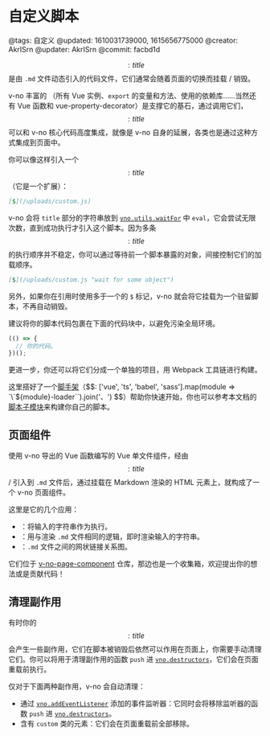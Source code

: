 # 自定义脚本

@tags: 自定义
@updated: 1610031739000, 1615656775000
@creator: AkrISrn
@updater: AkrISrn
@commit: facbd1d

$$: title $$是由 `.md` 文件动态引入的代码文件，它们通常会随着页面的切换而挂载 / 销毁。

v-no 丰富的 [](/zh/api/index.md "#")（所有 Vue 实例、`export` 的变量和方法、使用的依赖库……当然还有 Vue 函数和 vue-property-decorator）是支撑它的基石，通过调用它们，$$: title $$可以和 v-no 核心代码高度集成，就像是 v-no 自身的延展，各类[](/zh/docs/external-plugins.md "#")也是通过这种方式集成到页面中。

你可以像这样引入一个$$: title $$（它是一个[](/zh/docs/links.md "#")扩展）：

```markdown
[$](/uploads/custom.js)
```

v-no 会将 `title` 部分的字符串放到 [`vno.utils.waitFor`](/zh/api/utils.md "#h2-16") 中 `eval`，它会尝试无限次数，直到成功执行才引入这个脚本。因为多条$$: title $$的执行顺序并不稳定，你可以通过等待前一个脚本暴露的对象，间接控制它们的加载顺序。

```markdown
[$](/uploads/custom.js "wait for some object")
```

另外，如果你在引用时使用多于一个的 `$` 标记，v-no 就会将它挂载为一个驻留脚本，不再自动销毁。

建议将你的脚本代码包裹在下面的代码块中，以避免污染全局环境。

```js
(() => {
  // 你的代码。
})();
```

更进一步，你还可以将它们分成一个单独的项目，用 Webpack 工具链进行构建。

这里搭好了一个[脚手架](https://github.com/akrisrn/v-no-script-template)（$$: ['vue', 'ts', 'babel', 'sass'].map(module => `\`${module}-loader\``).join('、') $$）帮助你快速开始，你也可以参考本文档的[脚本子模块](https://github.com/akrisrn/v-no-doc-script)来构建你自己的脚本。

## 页面组件

使用 v-no 导出的 Vue 函数编写的 Vue 单文件组件，经由$$: title $$ / [](/zh/docs/custom-style.md "#")引入到 `.md` 文件后，通过挂载在 Markdown 渲染的 HTML 元素上，就构成了一个 v-no 页面组件。

这里是它的几个应用：

- [](/console.md "#")：将输入的字符串作为[](/zh/docs/inline-script.md "#")执行。
- [](/sandbox.md "#")：用与渲染 `.md` 文件相同的逻辑，即时渲染输入的字符串。
- [](/graph.md "#")：`.md` 文件之间的网状链接关系图。

它们位于 [v-no-page-component](https://github.com/akrisrn/v-no-page-component) 仓库，那边也是一个收集箱，欢迎提出你的想法或是贡献代码！

## 清理副作用

有时你的$$: title $$会产生一些副作用，它们在脚本被销毁后依然可以作用在页面上，你需要手动清理它们。你可以将用于清理副作用的函数 `push` 进 [`vno.destructors`](/zh/api/vno.md "#h2-13")，它们会在页面重载前执行。

仅对于下面两种副作用，v-no 会自动清理：

- 通过 [`vno.addEventListener`](/zh/api/vno.md "#h2-18") 添加的事件监听器：它同时会将移除监听器的函数 `push` 进 [`vno.destructors`](/zh/api/vno.md "#h2-13")。
- 含有 `custom` 类的元素：它们会在页面重载前全部移除。
